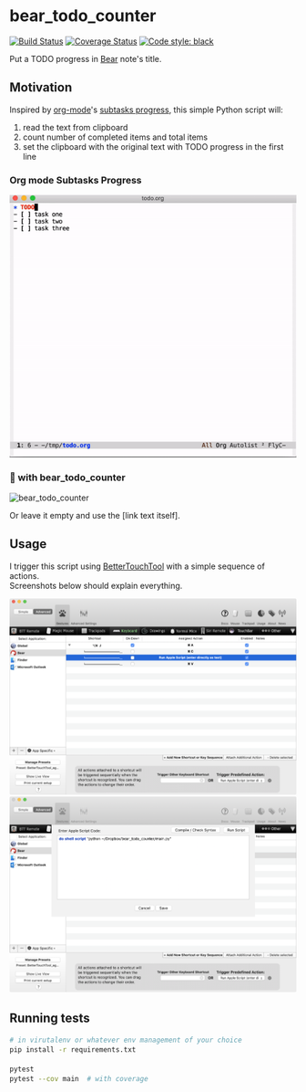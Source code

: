 # bear_todo_counter

[![Build Status](https://travis-ci.com/attomos/bear_todo_counter.svg?branch=master)](https://travis-ci.com/attomos/bear_todo_counter)
<a href='https://coveralls.io/github/attomos/bear_todo_counter?branch=master'><img src='https://coveralls.io/repos/github/attomos/bear_todo_counter/badge.svg?branch=master' alt='Coverage Status' /></a>
<a href="https://github.com/psf/black"><img alt="Code style: black" src="https://img.shields.io/badge/code%20style-black-000000.svg"></a>

Put a TODO progress in [Bear][bear] note's title.

## Motivation
Inspired by [org-mode][org-mode]'s [subtasks progress][org-mode-tasks], this simple Python script will:
1. read the text from clipboard
2. count number of completed items and total items
3. set the clipboard with the original text with TODO progress in the first line

### Org mode Subtasks Progress
![org-mode subtasks progress](./images/emacs.gif "org-mode subtasks progress")

### :bear: with bear_todo_counter
![bear_todo_counter](./images/bear.gif "bear_todo_counter")

Or leave it empty and use the [link text itself].


## Usage

I trigger this script using [BetterTouchTool][btt] with a simple sequence of actions.  
Screenshots below should explain everything.

![BTT Actions](./images/btt.png "BTT Actions")
![BTT Applescript](./images/btt2.png "BTT Applescript")


## Running tests
```bash
# in virutalenv or whatever env management of your choice
pip install -r requirements.txt

pytest
pytest --cov main  # with coverage
```

[bear]: https://bear.app/
[org-mode]: https://orgmode.org/
[org-mode-tasks]: https://orgmode.org/manual/Breaking-down-tasks.html
[btt]: https://folivora.ai/

